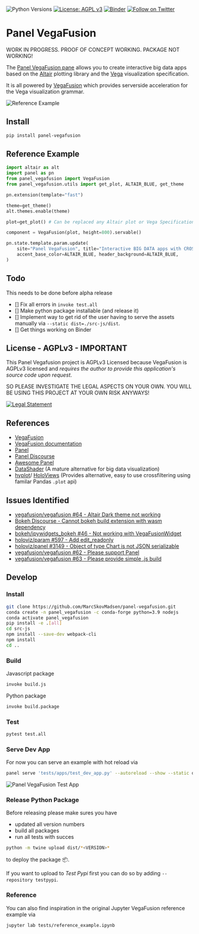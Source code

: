 ![Python Versions](https://img.shields.io/badge/python-3.7%20%7C%203.8%20%7C%203.9-blue) [![License: AGPL v3](https://img.shields.io/badge/License-AGPL_v3-blue.svg)](https://www.gnu.org/licenses/agpl-3.0) [![Binder](https://mybinder.org/badge_logo.svg)](https://mybinder.org/v2/gh/MarcSkovMadsen/panel-vegafusion/HEAD?urlpath=lab) [![Follow on Twitter](https://img.shields.io/twitter/follow/MarcSkovMadsen.svg?style=social)](https://twitter.com/MarcSkovMadsen)

# Panel VegaFusion

WORK IN PROGRESS. PROOF OF CONCEPT WORKING. PACKAGE NOT WORKING!

The [Panel VegaFusion pane](https://github.com/marcskovmadsen/panel-vegafusion) allows you to
create interactive big data apps based on the [Altair](https://altair-viz.github.io/index.html)
plotting library and the [Vega](https://vega.github.io/vega/) visualization specification.

It is all powered by [VegaFusion](https://github.com/vegafusion/vegafusion) which provides
serverside acceleration for the Vega visualization grammar.

![Reference Example](https://github.com/marcskovmadsen/panel-vegafusion/assets/panel-vegafusion.gif)

## Install

```bash
pip install panel-vegafusion
```

## Reference Example

```python
import altair as alt
import panel as pn
from panel_vegafusion import VegaFusion
from panel_vegafusion.utils import get_plot, ALTAIR_BLUE, get_theme

pn.extension(template="fast")

theme=get_theme()
alt.themes.enable(theme)

plot=get_plot() # Can be replaced any Altair plot or Vega Specification

component = VegaFusion(plot, height=800).servable()

pn.state.template.param.update(
    site="Panel VegaFusion", title="Interactive BIG DATA apps with CROSSFILTERING for Altair and Vega",
    accent_base_color=ALTAIR_BLUE, header_background=ALTAIR_BLUE,
)
```

## Todo

This needs to be done before alpha release

- [] Fix all errors in `invoke test.all`
- [] Make python package installable (and release it)
- [] Implement way to get rid of the user having to serve the assets manually via
`--static dist=./src-js/dist`.
- [] Get things working on Binder

## License - AGPLv3 - IMPORTANT

This Panel Vegafusion project is AGPLv3 Licensed because VegaFusion is AGPLv3 licensed and *requires the
author to provide this application's source code upon request*.

SO PLEASE INVESTIGATE THE LEGAL ASPECTS ON YOUR OWN. YOU WILL BE USING THIS PROJECT AT YOUR OWN RISK ANYWAYS!

[![Legal Statement](https://github.com/marcskovmadsen/panel-vegafusion/assets/legal-statement.png)]((https://github.com/vegafusion/vegafusion/issues/62#issuecomment-1024403557))

## References

- [VegaFusion](https://github.com/vegafusion/vegafusion)
- [VegaFusion documentation](https://vegafusion.io/)
- [Panel](https://panel.holoviz.org/)
- [Panel Discourse](https://discourse.holoviz.org/)
- [Awesome Panel](https://awesome-panel.org/)
- [DataShader](https://datashader.org/) (A mature alternative for big data visualization)
- [hvplot](https://hvplot.holoviz.org/)/ [HoloViews](https://holoviews.org/) (Provides alternative, easy to use crossfiltering using familar Pandas `.plot` api)

## Issues Identified

- [vegafusion/vegafusion #64 - Altair Dark theme not working](https://github.com/vegafusion/vegafusion/issues/64)
- [Bokeh Discourse - Cannot bokeh build extension with wasm dependency](https://discourse.bokeh.org/t/how-do-i-build-bokeh-extension-with-wasm-depencency/8842)
- [bokeh/ipywidgets_bokeh #46 - Not working with VegaFusionWidget](https://github.com/bokeh/ipywidgets_bokeh/issues/46)
- [holoviz/param #597 - Add edit_readonly](https://github.com/holoviz/param/issues/597)
- [holoviz/panel #3149 - Object of type Chart is not JSON serializable](https://github.com/holoviz/panel/issues/3149)
- [vegafusion/vegafusion #62 - Please support Panel](https://github.com/vegafusion/vegafusion/issues/62)
- [vegafusion/vegafusion #63 - Please provide simple .js build](https://github.com/vegafusion/vegafusion/issues/63)

## Develop

### Install

```bash
git clone https://github.com/MarcSkovMadsen/panel-vegafusion.git
conda create -n panel_vegafusion -c conda-forge python=3.9 nodejs
conda activate panel_vegafusion
pip install -e .[all]
cd src-js
npm install --save-dev webpack-cli
npm install
cd ..
```

### Build

Javascript package

```bash
invoke build.js
```

Python package

```bash
invoke build.package
```

### Test

```bash
pytest test.all
```

### Serve Dev App

For now you can serve an example with hot reload via

```bash
panel serve 'tests/apps/test_dev_app.py' --autoreload --show --static dist=./src-js/dist
```

![Panel VegaFusion Test App](https://github.com/marcskovmadsen/panel-vegafusion/assets/panel-vegafusion-dev-test.gif)

### Release Python Package

Before releasing please make sures you have 

- updated all version numbers
- build all packages
- run all tests with succes

```bash
python -m twine upload dist/*<VERSION>*
```

to deploy the package 📦.

If you want to upload to *Test Pypi* first you can do so by adding `--repository testpypi`.


### Reference

You can also find inspiration in the original Jupyter VegaFusion reference example via

```bash
jupyter lab tests/reference_example.ipynb
```
